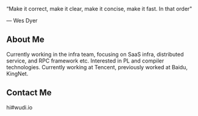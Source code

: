 “Make it correct, make it clear, make it concise, make it fast. In that order"

— Wes Dyer

## About Me

Currently working in the infra team, focusing on SaaS infra, distributed service, and RPC framework etc. 
Interested in PL and compiler technologies. 
Currently working at Tencent, previously worked at Baidu, KingNet.

## Contact Me

hi#wudi.io
